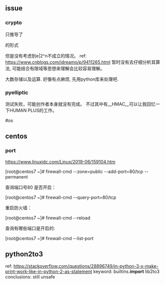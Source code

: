 ## issue
### crypto
只推导了

的形式

但是没有考虑到e|2^n不成立的情况。
ref: https://www.cnblogs.com/idreamo/p/9411265.html
暂时没有去仔细分析其算法, 可能结合有限域等思想来理解会比较容易理解。

大数存储以及运算. 好像有点麻烦, 先用python库来处理吧.

### pyelliptic
测试失败，可能创作者本身就没有完成。 不过其中有__HMAC__可以让我回忆一下HUMAN PLUS的工作。


#os 
## centos
### port
https://www.linuxidc.com/Linux/2019-06/159104.htm

[root@centos7 ~]# firewall-cmd --zone=public --add-port=80/tcp --permanent

查询端口号80 是否开启：

[root@centos7 ~]# firewall-cmd --query-port=80/tcp

重启防火墙：

[root@centos7 ~]# firewall-cmd --reload

查询有哪些端口是开启的:

[root@centos7 ~]# firewall-cmd --list-port


## python2to3
ref: https://stackoverflow.com/questions/28896749/in-python-3-x-make-print-work-like-in-python-2-as-statement
keyword: builtins.__import__
         lib2to3
conclusions: still unsafe